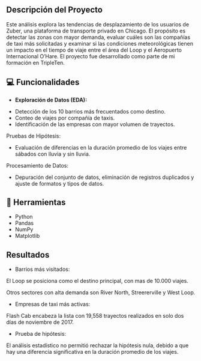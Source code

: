 ## Descripción del Proyecto

Este análisis explora las tendencias de desplazamiento de los usuarios de Zuber, una plataforma de transporte privado en Chicago. El propósito es detectar las zonas con mayor demanda, evaluar cuáles son las compañías de taxi más solicitadas y examinar si las condiciones meteorológicas tienen un impacto en el tiempo de viaje entre el área del Loop y el Aeropuerto Internacional O’Hare. El proyecto fue desarrollado como parte de mi formación en TripleTen.

## 💻 Funcionalidades

- **Exploración de Datos (EDA):**

* Detección de los 10 barrios más frecuentados como destino.
* Conteo de viajes por compañía de taxis.
* Identificación de las empresas con mayor volumen de trayectos.

Pruebas de Hipótesis:

* Evaluación de diferencias en la duración promedio de los viajes entre sábados con lluvia y sin lluvia.

Procesamiento de Datos:

* Depuración del conjunto de datos, eliminación de registros duplicados y ajuste de formatos y tipos de datos.

## 🔧 Herramientas

- Python
- Pandas
- NumPy
- Matplotlib

## Resultados

* Barrios más visitados:

El Loop se posiciona como el destino principal, con mas de 10.000 viajes.

Otros sectores con alta demanda son River North, Streererville y West Loop.

* Empresas de taxi más activas:

Flash Cab encabeza la lista con 19,558 trayectos realizados en solo dos días de noviembre de 2017.

* Prueba de hipótesis:

El análisis estadístico no permitió rechazar la hipótesis nula, debido a que hay una diferencia significativa en la duración promedio de los viajes.







